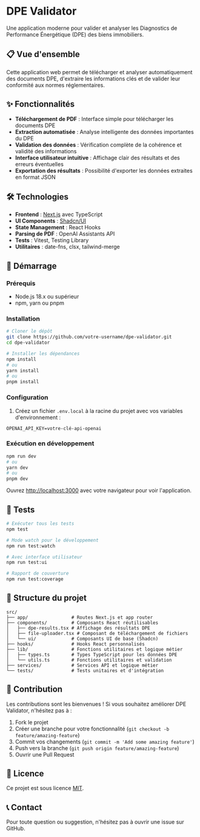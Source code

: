 # DPE Validator

Une application moderne pour valider et analyser les Diagnostics de Performance Énergétique (DPE) des biens immobiliers.

## 📋 Vue d'ensemble

Cette application web permet de télécharger et analyser automatiquement des documents DPE, d'extraire les informations clés et de valider leur conformité aux normes réglementaires.

## ✨ Fonctionnalités

- **Téléchargement de PDF** : Interface simple pour télécharger les documents DPE
- **Extraction automatisée** : Analyse intelligente des données importantes du DPE
- **Validation des données** : Vérification complète de la cohérence et validité des informations
- **Interface utilisateur intuitive** : Affichage clair des résultats et des erreurs éventuelles
- **Exportation des résultats** : Possibilité d'exporter les données extraites en format JSON

## 🛠️ Technologies

- **Frontend** : [Next.js](https://nextjs.org/) avec TypeScript
- **UI Components** : [Shadcn/UI](https://ui.shadcn.com/)
- **State Management** : React Hooks
- **Parsing de PDF** : OpenAI Assistants API
- **Tests** : Vitest, Testing Library
- **Utilitaires** : date-fns, clsx, tailwind-merge

## 🚀 Démarrage

### Prérequis

- Node.js 18.x ou supérieur
- npm, yarn ou pnpm

### Installation

```bash
# Cloner le dépôt
git clone https://github.com/votre-username/dpe-validator.git
cd dpe-validator

# Installer les dépendances
npm install
# ou
yarn install
# ou
pnpm install
```

### Configuration

1. Créez un fichier `.env.local` à la racine du projet avec vos variables d'environnement :

```
OPENAI_API_KEY=votre-clé-api-openai
```

### Exécution en développement

```bash
npm run dev
# ou
yarn dev
# ou
pnpm dev
```

Ouvrez [http://localhost:3000](http://localhost:3000) avec votre navigateur pour voir l'application.

## 🧪 Tests

```bash
# Exécuter tous les tests
npm test

# Mode watch pour le développement
npm run test:watch

# Avec interface utilisateur
npm run test:ui

# Rapport de couverture
npm run test:coverage
```

## 📁 Structure du projet

```
src/
├── app/                # Routes Next.js et app router
├── components/         # Composants React réutilisables
│   ├── dpe-results.tsx # Affichage des résultats DPE
│   ├── file-uploader.tsx # Composant de téléchargement de fichiers
│   └── ui/             # Composants UI de base (Shadcn)
├── hooks/              # Hooks React personnalisés
├── lib/                # Fonctions utilitaires et logique métier
│   ├── types.ts        # Types TypeScript pour les données DPE
│   └── utils.ts        # Fonctions utilitaires et validation
├── services/           # Services API et logique métier
└── tests/              # Tests unitaires et d'intégration
```

## 🤝 Contribution

Les contributions sont les bienvenues ! Si vous souhaitez améliorer DPE Validator, n'hésitez pas à :

1. Fork le projet
2. Créer une branche pour votre fonctionnalité (`git checkout -b feature/amazing-feature`)
3. Commit vos changements (`git commit -m 'Add some amazing feature'`)
4. Push vers la branche (`git push origin feature/amazing-feature`)
5. Ouvrir une Pull Request

## 📄 Licence

Ce projet est sous licence [MIT](LICENSE).

## 📞 Contact

Pour toute question ou suggestion, n'hésitez pas à ouvrir une issue sur GitHub.
